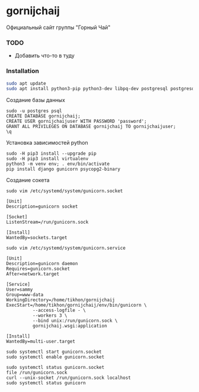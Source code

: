 # gornijchaij

Официальный сайт группы "Горный Чай"

### TODO

- Добавить что-то в туду

### Installation

```bash
sudo apt update
sudo apt install python3-pip python3-dev libpq-dev postgresql postgresql-contrib nginx curl
```

Создание базы данных

```
sudo -u postgres psql
CREATE DATABASE gornijchaij;
CREATE USER gornijchaijuser WITH PASSWORD 'password';
GRANT ALL PRIVILEGES ON DATABASE gornijchaij TO gornijchaijuser;
\q
```

Установка зависимостей python

```
sudo -H pip3 install --upgrade pip
sudo -H pip3 install virtualenv
python3 -m venv env; . env/bin/activate
pip install django gunicorn psycopg2-binary
```

Создание сокета

```
sudo vim /etc/systemd/system/gunicorn.socket

[Unit]
Description=gunicorn socket

[Socket]
ListenStream=/run/gunicorn.sock

[Install]
WantedBy=sockets.target
```

```
sudo vim /etc/systemd/system/gunicorn.service

[Unit]
Description=gunicorn daemon
Requires=gunicorn.socket
After=network.target

[Service]
User=sammy
Group=www-data
WorkingDirectory=/home/tikhon/gornijchaij
ExecStart=/home/tikhon/gornijchaij/env/bin/gunicorn \
          --access-logfile - \
          --workers 3 \
          --bind unix:/run/gunicorn.sock \
          gornijchaij.wsgi:application

[Install]
WantedBy=multi-user.target
```

```
sudo systemctl start gunicorn.socket
sudo systemctl enable gunicorn.socket
```

```
sudo systemctl status gunicorn.socket
file /run/gunicorn.sock
curl --unix-socket /run/gunicorn.sock localhost
sudo systemctl status gunicorn
```
